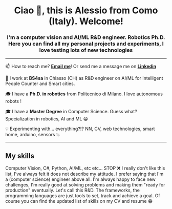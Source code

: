 <h1 align="center">Ciao 👋, this is Alessio from Como (Italy). Welcome!</h1>
<h3 align="center">I'm a computer vision and AI/ML R&D engineer. Robotics Ph.D. Here you can find all my personal projects and experiments, I love testing lots of new technologies</h3>

* * *


📫 How to reach me? **[Email me](mailto:f.alemauro@gmail.com)**! Or send me a message me on **[Linkedin](https://www.linkedin.com/in/alemauro/)**

🔭 I work at **BS4sa** in Chiasso (CH) as R&D engineer on AI/ML for Intelligent People Counter and Smart cities.

🎓 I have a **Ph.D. in robotics** from Politecnico di Milano. I love autonomous robots !

🎓 I have a **Master Degree** in Computer Science. Guess what? Specialization in robotics, AI and ML :grin:

:bulb: Experimenting with... everything?!? NN, CV, web technologies, smart home, arduino, sensors :boom:

* * *

## My skills

Computer Vision, C#, Python, AI/ML, etc etc... STOP :x: I really don't like this list, I've always felt it does not describe my attitude. I prefer saying that I'm a (computer science) engineer above all. I'm always happy to face new challenges, I'm really good at solving problems and making them "ready for production" eventually. Let's call this R&D. The frameworks, the programming languages are just tools to set, track and achieve a goal. Of course you can find the updated list of skills on my CV and resume :grin:
